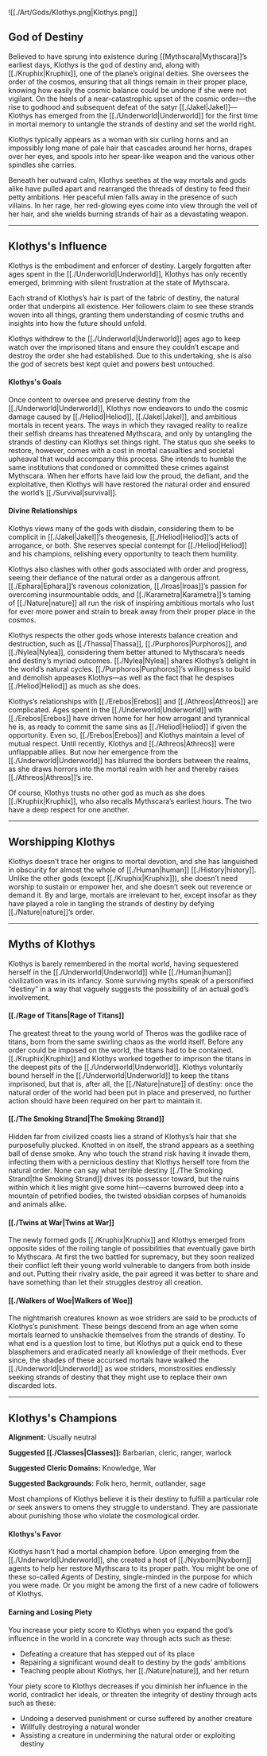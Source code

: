 ![[./Art/Gods/Klothys.png|Klothys.png]]
## God of Destiny
Believed to have sprung into existence during [[Mythscara|Mythscara]]’s earliest days, Klothys is the god of destiny and, along with [[./Kruphix|Kruphix]], one of the plane’s original deities. She oversees the order of the cosmos, ensuring that all things remain in their proper place, knowing how easily the cosmic balance could be undone if she were not vigilant. On the heels of a near-catastrophic upset of the cosmic order—the rise to godhood and subsequent defeat of the satyr [[./Jakel|Jakel]]—Klothys has emerged from the [[./Underworld|Underworld]] for the first time in mortal memory to untangle the strands of destiny and set the world right.

Klothys typically appears as a woman with six curling horns and an impossibly long mane of pale hair that cascades around her horns, drapes over her eyes, and spools into her spear-like weapon and the various other spindles she carries.

Beneath her outward calm, Klothys seethes at the way mortals and gods alike have pulled apart and rearranged the threads of destiny to feed their petty ambitions. Her peaceful mien falls away in the presence of such villains. In her rage, her red-glowing eyes come into view through the veil of her hair, and she wields burning strands of hair as a devastating weapon.

---

## Klothys's Influence
Klothys is the embodiment and enforcer of destiny. Largely forgotten after ages spent in the [[./Underworld|Underworld]], Klothys has only recently emerged, brimming with silent frustration at the state of Mythscara.

Each strand of Klothys’s hair is part of the fabric of destiny, the natural order that underpins all existence. Her followers claim to see these strands woven into all things, granting them understanding of cosmic truths and insights into how the future should unfold.

Klothys withdrew to the [[./Underworld|Underworld]] ages ago to keep watch over the imprisoned titans and ensure they couldn’t escape and destroy the order she had established. Due to this undertaking, she is also the god of secrets best kept quiet and powers best untouched.

#### Klothys's Goals
Once content to oversee and preserve destiny from the [[./Underworld|Underworld]], Klothys now endeavors to undo the cosmic damage caused by [[./Heliod|Heliod]], [[./Jakel|Jakel]], and ambitious mortals in recent years. The ways in which they ravaged reality to realize their selfish dreams has threatened Mythscara, and only by untangling the strands of destiny can Klothys set things right. The status quo she seeks to restore, however, comes with a cost in mortal casualties and societal upheaval that would accompany this process. She intends to humble the same institutions that condoned or committed these crimes against Mythscara. When her efforts have laid low the proud, the defiant, and the exploitative, then Klothys will have restored the natural order and ensured the world’s [[./Survival|survival]].

#### Divine Relationships
Klothys views many of the gods with disdain, considering them to be complicit in [[./Jakel|Jakel]]’s theogenesis, [[./Heliod|Heliod]]’s acts of arrogance, or both. She reserves special contempt for [[./Heliod|Heliod]] and his champions, relishing every opportunity to teach them humility.

Klothys also clashes with other gods associated with order and progress, seeing their defiance of the natural order as a dangerous affront. [[./Ephara|Ephara]]’s ravenous colonization, [[./Iroas|Iroas]]’s passion for overcoming insurmountable odds, and [[./Karametra|Karametra]]’s taming of [[./Nature|nature]] all run the risk of inspiring ambitious mortals who lust for ever more power and strain to break away from their proper place in the cosmos.

Klothys respects the other gods whose interests balance creation and destruction, such as [[./Thassa|Thassa]], [[./Purphoros|Purphoros]], and [[./Nylea|Nylea]], considering them better attuned to Mythscara’s needs and destiny’s myriad outcomes. [[./Nylea|Nylea]] shares Klothys’s delight in the world’s natural cycles. [[./Purphoros|Purphoros]]’s willingness to build and demolish appeases Klothys—as well as the fact that he despises [[./Heliod|Heliod]] as much as she does.

Klothys’s relationships with [[./Erebos|Erebos]] and [[./Athreos|Athreos]] are complicated. Ages spent in the [[./Underworld|Underworld]] with [[./Erebos|Erebos]] have driven home for her how arrogant and tyrannical he is, as ready to commit the same sins as [[./Heliod|Heliod]] if given the opportunity. Even so, [[./Erebos|Erebos]] and Klothys maintain a level of mutual respect. Until recently, Klothys and [[./Athreos|Athreos]] were unflappable allies. But now her emergence from the [[./Underworld|Underworld]] has blurred the borders between the realms, as she draws horrors into the mortal realm with her and thereby raises [[./Athreos|Athreos]]’s ire.

Of course, Klothys trusts no other god as much as she does [[./Kruphix|Kruphix]], who also recalls Mythscara’s earliest hours. The two have a deep respect for one another.

---

## Worshipping Klothys
Klothys doesn’t trace her origins to mortal devotion, and she has languished in obscurity for almost the whole of [[./Human|human]] [[./History|history]]. Unlike the other gods (except [[./Kruphix|Kruphix]]), she doesn’t need worship to sustain or empower her, and she doesn’t seek out reverence or demand it. By and large, mortals are irrelevant to her, except insofar as they have played a role in tangling the strands of destiny by defying [[./Nature|nature]]’s order.

---

## Myths of Klothys
Klothys is barely remembered in the mortal world, having sequestered herself in the [[./Underworld|Underworld]] while [[./Human|human]] civilization was in its infancy. Some surviving myths speak of a personified “destiny” in a way that vaguely suggests the possibility of an actual god’s involvement.

#### [[./Rage of Titans|Rage of Titans]]
The greatest threat to the young world of Theros was the godlike race of titans, born from the same swirling chaos as the world itself. Before any order could be imposed on the world, the titans had to be contained. [[./Kruphix|Kruphix]] and Klothys worked together to imprison the titans in the deepest pits of the [[./Underworld|Underworld]]. Klothys voluntarily bound herself in the [[./Underworld|Underworld]] to keep the titans imprisoned, but that is, after all, the [[./Nature|nature]] of destiny: once the natural order of the world had been put in place and preserved, no further action should have been required on her part to maintain it.
#### [[./The Smoking Strand|The Smoking Strand]]
Hidden far from civilized coasts lies a strand of Klothys’s hair that she purposefully plucked. Knotted in on itself, the strand appears as a seething ball of dense smoke. Any who touch the strand risk having it invade them, infecting them with a pernicious destiny that Klothys herself tore from the natural order. None can say what terrible destiny [[./The Smoking Strand|the Smoking Strand]] drives its possessor toward, but the ruins within which it lies might give some hint—caverns burrowed deep into a mountain of petrified bodies, the twisted obsidian corpses of humanoids and animals alike.
#### [[./Twins at War|Twins at War]]
The newly formed gods [[./Kruphix|Kruphix]] and Klothys emerged from opposite sides of the roiling tangle of possibilities that eventually gave birth to Mythscara. At first the two battled for supremacy, but they soon realized their conflict left their young world vulnerable to dangers from both inside and out. Putting their rivalry aside, the pair agreed it was better to share and have something than let their struggles destroy all creation.
#### [[./Walkers of Woe|Walkers of Woe]]
The nightmarish creatures known as woe striders are said to be products of Klothys’s punishment. These beings descend from an age when some mortals learned to unshackle themselves from the strands of destiny. To what end is a question lost to time, but Klothys put a quick end to these blasphemers and eradicated nearly all knowledge of their methods. Ever since, the shades of these accursed mortals have walked the [[./Underworld|Underworld]] as woe striders, monstrosities endlessly seeking strands of destiny that they might use to replace their own discarded lots.

---

## Klothys's Champions
**Alignment:** Usually neutral

**Suggested [[./Classes|Classes]]:** Barbarian, cleric, ranger, warlock

**Suggested Cleric Domains:** Knowledge, War

**Suggested Backgrounds:** Folk hero, hermit, outlander, sage

Most champions of Klothys believe it is their destiny to fulfill a particular role or seek answers to omens they struggle to understand. They are passionate about punishing those who violate the cosmological order.

#### Klothys's Favor
Klothys hasn’t had a mortal champion before. Upon emerging from the [[./Underworld|Underworld]], she created a host of [[./Nyxborn|Nyxborn]] agents to help her restore Mythscara to its proper path. You might be one of these so-called Agents of Destiny, single-minded in the purpose for which you were made. Or you might be among the first of a new cadre of followers of Klothys. 

#### Earning and Losing Piety
You increase your piety score to Klothys when you expand the god’s influence in the world in a concrete way through acts such as these:

- Defeating a creature that has stepped out of its place
- Repairing a significant wound dealt to destiny by the gods’ ambitions
- Teaching people about Klothys, her [[./Nature|nature]], and her return

Your piety score to Klothys decreases if you diminish her influence in the world, contradict her ideals, or threaten the integrity of destiny through acts such as these:

- Undoing a deserved punishment or curse suffered by another creature
- Willfully destroying a natural wonder
- Assisting a creature in undermining the natural order or exploiting destiny